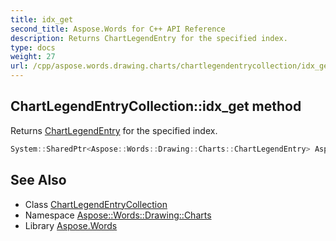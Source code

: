 ```yaml
---
title: idx_get
second_title: Aspose.Words for C++ API Reference
description: Returns ChartLegendEntry for the specified index.
type: docs
weight: 27
url: /cpp/aspose.words.drawing.charts/chartlegendentrycollection/idx_get/
---
```

## ChartLegendEntryCollection::idx_get method


Returns [ChartLegendEntry](../../chartlegendentry/) for the specified index.

```cpp
System::SharedPtr<Aspose::Words::Drawing::Charts::ChartLegendEntry> Aspose::Words::Drawing::Charts::ChartLegendEntryCollection::idx_get(int32_t index)
```

## See Also

* Class [ChartLegendEntryCollection](../)
* Namespace [Aspose::Words::Drawing::Charts](../../)
* Library [Aspose.Words](../../../)
